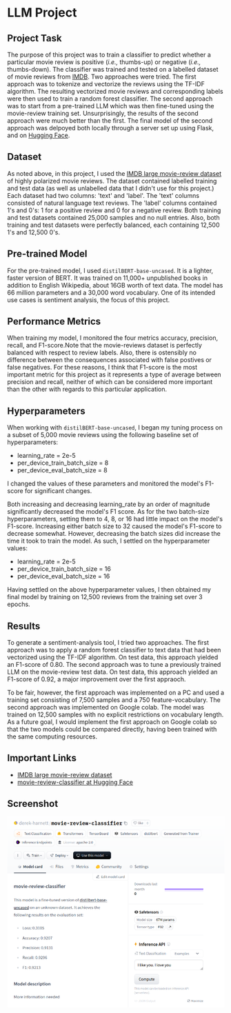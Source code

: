 # LLM Project

## Project Task

The purpose of this project was to train a classifier to predict whether a particular movie review is positive (*i.e.,* thumbs-up) or negative (*i.e.,* thumbs-down). The classifier was trained and tested on a labelled dataset of movie reviews from [IMDB](https://www.imdb.com/). Two approaches were tried. The first approach was to tokenize and vectorize the reviews using the TF-IDF algorithm. The resulting vectorized movie reviews and corresponding labels were then used to train a random forest classifier. The second approach was to start from a pre-trained LLM which was then fine-tuned using the movie-review training set. Unsurprisingly, the results of the second approach were much better than the first. The final model of the second approach was delpoyed both locally through a server set up using Flask, and on [Hugging Face](https://huggingface.co/).

## Dataset

As noted above, in this project, I used the [IMDB large movie-review dataset](https://huggingface.co/datasets/stanfordnlp/imdb) of highly polarized movie reviews. The dataset contained labelled training and test data (as well as unlabelled data that I didn't use for this project.) Each dataset had two columns: 'text' and 'label'. The 'text' columns consisted of natural language text reviews. The 'label' columns contained 1's and 0's: 1 for a positive review and 0 for a negative review. Both training and test datasets contained 25,000 samples and no null entries. Also, both training and test datasets were perfectly balanced, each containing 12,500 1's and 12,500 0's.

## Pre-trained Model

For the pre-trained model, I used `distilBERT-base-uncased`. It is a lighter, faster version of BERT. It was trained on 11,000+ unpublished books in addition to English Wikipedia, about 16GB worth of text data. The model has 66 million parameters and a 30,000 word vocabulary. One of its intended use cases is sentiment analysis, the focus of this project.

## Performance Metrics

When training my model, I monitored the four metrics accuracy, precision, recall, and F1-score.Note that the movie-reviews dataset is perfectly balanced with respect to review labels. Also, there is ostensibly no difference between the consequences associated with false postives or false negatives. For these reasons, I think that F1-score is the most important metric for this project as it represents a type of average between precision and recall, neither of which can be considered more important than the other with regards to this particular application.

## Hyperparameters

When working with `distilBERT-base-uncased`, I began my tuning process on a subset of 5,000 movie reviews using the following baseline set of hyperparameters: 

- learning_rate = 2e-5
- per_device_train_batch_size = 8
- per_device_eval_batch_size = 8

I changed the values of these parameters and monitored the model's F1-score for significant changes.

Both increasing and decreasing learning_rate by an order of magnitude significantly decreased the model's F1 score. As for the two batch-size hyperparameters, setting them to 4, 8, or 16 had little impact on the model's F1-score. Increasing either batch size to 32 caused the model's F1-score to decrease somewhat. However, decreasing the batch sizes did increase the time it took to train the model. As such, I settled on the hyperparameter values:

- learning_rate = 2e-5
- per_device_train_batch_size = 16
- per_device_eval_batch_size = 16

Having settled on the above hyperparameter values, I then obtained my final model by training on 12,500 reviews from the training set over 3 epochs.  

## Results

To generate a sentiment-analysis tool, I tried two approaches. The first approach was to apply a random forest classifier to text data that had been vectorized using the TF-IDF algorithm. On test data, this approach yielded an F1-score of 0.80. The second approach was to tune a previously trained LLM on the movie-review test data. On test data, this approach yielded an F1-score of 0.92, a major improvement over the first appraoch.

To be fair, however, the first approach was implemented on a PC and used a training set consisting of 7,500 samples and a 750 feature-vocabulary. The second approach was implemented on Google colab. The model was trained on 12,500 samples with no explicit restrictions on vocabulary length. As a future goal, I would implement the first approach on Google colab so that the two models could be compared directly, having been trained with the same computing resources. 

## Important Links

- [IMDB large movie-review dataset](https://huggingface.co/datasets/stanfordnlp/imdb)
- [movie-review-classifier at Hugging Face](https://huggingface.co/derek-harnett/movie-review-classifier)

## Screenshot

![movie-review-classifier at Hugging Face screenshot](./images/hugging-face-screenshot.png)
